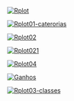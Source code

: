 

<a href="https://ibb.co/x2VNskm"><img src="https://i.ibb.co/fXmsSg8/Rplot.png" alt="Rplot" border="0"></a>



<a href="https://ibb.co/KKTrtJW"><img src="https://i.ibb.co/TW9gQst/Rplot01-caterorias.png" alt="Rplot01-caterorias" border="0"></a>


<a href="https://ibb.co/zm7NcR8"><img src="https://i.ibb.co/wdwYHWJ/Rplot02.png" alt="Rplot02" border="0"></a>



<a href="https://ibb.co/xYxt2p2"><img src="https://i.ibb.co/BG05fXf/Rplot021.png" alt="Rplot021" border="0"></a>



<a href="https://ibb.co/B2GntHP"><img src="https://i.ibb.co/nMBPbq0/Rplot04.png" alt="Rplot04" border="0"></a>


<a href="https://ibb.co/dKPWcw0"><img src="https://i.ibb.co/nk7g0Ns/Ganhos.png" alt="Ganhos" border="0"></a>


<a href="https://ibb.co/Lnt9Hvj"><img src="https://i.ibb.co/6gPDLN9/Rplot03-classes.png" alt="Rplot03-classes" border="0"></a>
